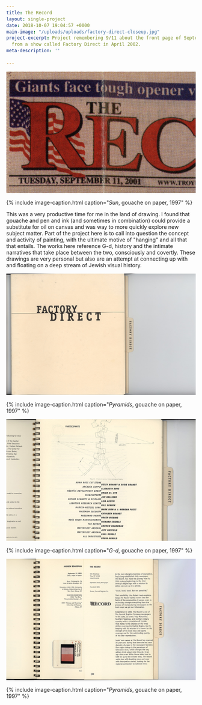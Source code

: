 ```yaml
---
title: The Record
layout: single-project
date: 2018-10-07 19:04:57 +0000
main-image: "/uploads/uploads/factory-direct-closeup.jpg"
project-excerpt: Project remembering 9/11 about the front page of September 10, 2001,
  from a show called Factory Direct in April 2002.
meta-description: ''

---
```

![interior of catalogue](/uploads/uploads/factory-direct-closeup.jpg)

{% include image-caption.html caption="<i>Sun</i>, gouache on paper, 1997" %}

This was a very productive time for me in the land of drawing. I found that gouache and pen and ink (and sometimes in combination) could provide a substitute for oil on canvas and was way to more quickly explore new subject matter. Part of the project here is to call into question the concept and activity of painting, with the ultimate motive of "hanging" and all that that entails. The works here reference G-d, history and the intimate narratives that take place between the two, consciously and covertly. These drawings are very personal but also are an attempt at connecting up with and floating on a deep stream of Jewish visual history.

<section class="project-column-one" markdown="1">

![catalogue cover](/uploads/uploads/factory-direct-cover.jpg)

{% include image-caption.html caption="<i>Pyramids</i>, gouache on paper, 1997" %}

</section>

<section class="project-column-two" markdown="1">

![catalogue table of contents](/uploads/uploads/factory-direct-toc.jpg)

{% include image-caption.html caption="<i>G-d</i>, gouache on paper, 1997" %}

</section>

<section class="project" markdown="1">

![interior of catalogue](/uploads/uploads/factory-direct-inside.jpg)

{% include image-caption.html caption="<i>Pyramids</i>, gouache on paper, 1997" %}

</section>